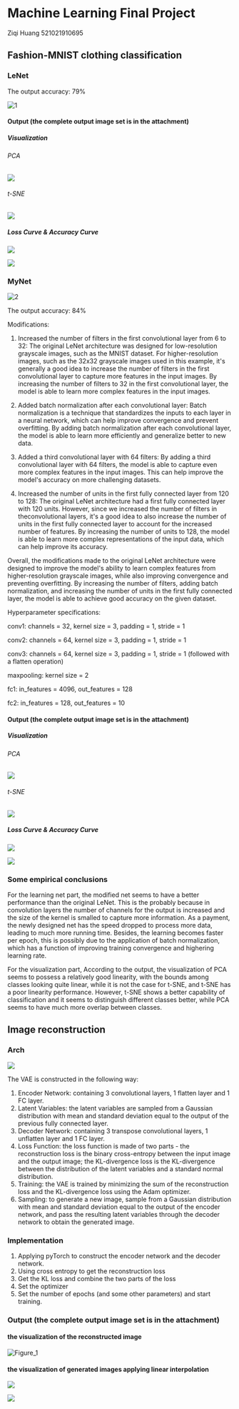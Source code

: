 # Machine Learning Final Project

Ziqi Huang 521021910695

## Fashion-MNIST  clothing classification

### LeNet

The output accuracy: 79%

![1](D:\aSJTU\ML\PROJECT\data_required_opt2\data_required_opt2\data_required_opt2\NetDiagram\1.png)

#### Output (the complete output image set is in the attachment)

##### Visualization

###### PCA

![](D:\aSJTU\ML\PROJECT\data_required_opt2\data_required_opt2\data_required_opt2\Output\LeNet\LeNet_output_layer_PCA.png)

###### t-SNE

![](D:\aSJTU\ML\PROJECT\data_required_opt2\data_required_opt2\data_required_opt2\Output\LeNet\LeNet_output_layer_tSNE.png)

##### Loss Curve & Accuracy Curve

![](D:\aSJTU\ML\PROJECT\data_required_opt2\data_required_opt2\data_required_opt2\Output\LeNet\LeNet_Loss_Curve.png)

![](D:\aSJTU\ML\PROJECT\data_required_opt2\data_required_opt2\data_required_opt2\Output\LeNet\LeNet_Accuracy_Curve.png)

### MyNet

![2](D:\aSJTU\ML\PROJECT\data_required_opt2\data_required_opt2\data_required_opt2\NetDiagram\2.png)

The output accuracy: 84%

Modifications:

1. Increased the number of filters in the first convolutional layer from 6 to 32:
   The original LeNet architecture was designed for low-resolution grayscale images, such as the MNIST dataset. For higher-resolution images, such as the 32x32 grayscale images used in this example, it's generally a good idea to increase the number of filters in the first convolutional layer to capture more features in the input images. By increasing the number of filters to 32 in the first convolutional layer, the model is able to learn more complex features in the input images.

2. Added batch normalization after each convolutional layer:
   Batch normalization is a technique that standardizes the inputs to each layer in a neural network, which can help improve convergence and prevent overfitting. By adding batch normalization after each convolutional layer, the model is able to learn more efficiently and generalize better to new data.

3. Added a third convolutional layer with 64 filters:
   By adding a third convolutional layer with 64 filters, the model is able to capture even more complex features in the input images. This can help improve the model's accuracy on more challenging datasets.

4. Increased the number of units in the first fully connected layer from 120 to 128:
   The original LeNet architecture had a first fully connected layer with 120 units. However, since we increased the number of filters in theconvolutional layers, it's a good idea to also increase the number of units in the first fully connected layer to account for the increased number of features. By increasing the number of units to 128, the model is able to learn more complex representations of the input data, which can help improve its accuracy.

Overall, the modifications made to the original LeNet architecture were designed to improve the model's ability to learn complex features from higher-resolution grayscale images, while also improving convergence and preventing overfitting. By increasing the number of filters, adding batch normalization, and increasing the number of units in the first fully connected layer, the model is able to achieve good accuracy on the given dataset. 

Hyperparameter specifications:

conv1: channels = 32, kernel size = 3, padding = 1, stride = 1

conv2: channels = 64, kernel size = 3, padding = 1, stride = 1

conv3: channels = 64, kernel size = 3, padding = 1, stride = 1 (followed with a flatten operation)

maxpooling: kernel size = 2

fc1: in_features = 4096, out_features = 128

fc2: in_features = 128, out_features = 10

#### Output (the complete output image set is in the attachment)

##### Visualization

###### PCA

![](D:\aSJTU\ML\PROJECT\data_required_opt2\data_required_opt2\data_required_opt2\Output\MyNet\MyNet_output_layer_PCA.png)

###### t-SNE

![](D:\aSJTU\ML\PROJECT\data_required_opt2\data_required_opt2\data_required_opt2\Output\MyNet\MyNet_output_layer_tSNE.png)

##### Loss Curve & Accuracy Curve

![](D:\aSJTU\ML\PROJECT\data_required_opt2\data_required_opt2\data_required_opt2\Output\MyNet\MyNet_Loss_curve.png)

![](D:\aSJTU\ML\PROJECT\data_required_opt2\data_required_opt2\data_required_opt2\Output\MyNet\MyNet_Accuracy_Curve.png)

### Some empirical conclusions

For the learning net part, the modified net seems to have a better performance than the original LeNet. This is the probably because in convolution layers the number of channels for the output is increased and the size of the kernel is smalled to capture more information. As a payment, the newly designed net has the speed dropped to process more data, leading to much more running time. Besides, the learning becomes faster per epoch, this is possibly due to the application of batch normalization, which has a function of improving training convergence and highering learning rate.

For the visualization part, According to the output, the visualization of PCA seems to possess a relatively good linearity, with the bounds among classes looking quite linear, while it is not the case for t-SNE, and t-SNE has a poor linearity performance. However, t-SNE shows a better capability of classification and it seems to distinguish different classes better, while PCA seems to have much more overlap between classes.

## Image reconstruction

### Arch

![](D:\aSJTU\ML\PROJECT\data_optional1_opt2\data_optional1_opt2\data_optional1_opt2\VAE.png)

The VAE is constructed in the following way:

1. Encoder Network: containing 3 convolutional layers, 1 flatten layer and 1 FC layer.
2. Latent Variables: the latent variables are sampled from a Gaussian distribution with mean and standard deviation equal to the output of the previous fully connected layer.
3. Decoder Network: containing 3 transpose convolutional layers, 1 unflatten layer and 1 FC layer.
4. Loss Function: the loss function is made of two parts - the reconstruction loss is the binary cross-entropy between the input image and the output image; the KL-divergence loss is the KL-divergence between the distribution of the latent variables and a standard normal distribution.
5. Training: the VAE is trained by minimizing the sum of the reconstruction loss and the KL-divergence loss using the Adam optimizer.
6. Sampling: to generate a new image, sample from a Gaussian distribution with mean and standard deviation equal to the output of the encoder network, and pass the resulting latent variables through the decoder network to obtain the generated image.

### Implementation

1. Applying pyTorch to construct the encoder network and the decoder network.
2. Using cross entropy to get the reconstruction loss
3. Get the KL loss and combine the two parts of the loss
4. Set the optimizer
5. Set the number of epochs (and some other parameters) and start training.

### Output (the complete output image set is in the attachment)

#### the visualization of the reconstructed image

![Figure_1](D:\aSJTU\ML\PROJECT\data_optional1_opt2\data_optional1_opt2\data_optional1_opt2\Figure_1.png)

#### the visualization of generated images applying linear interpolation

![](D:\aSJTU\ML\PROJECT\data_optional1_opt2\data_optional1_opt2\data_optional1_opt2\Interpolation\17.png)

![](D:\aSJTU\ML\PROJECT\data_optional1_opt2\data_optional1_opt2\data_optional1_opt2\Interpolation\19.png)